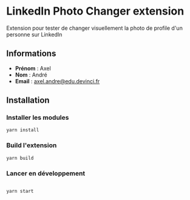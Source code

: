 # LinkedIn Photo Changer extension

Extension pour tester de changer visuellement la photo de profile d'un personne sur LinkedIn

## Informations

* **Prénom** : Axel
* **Nom** : André
* **Email** : axel.andre@edu.devinci.fr
## Installation
### Installer les modules
```
yarn install
```
### Build l'extension

``` 
yarn build
```

### Lancer en développement

``` 

yarn start
```
